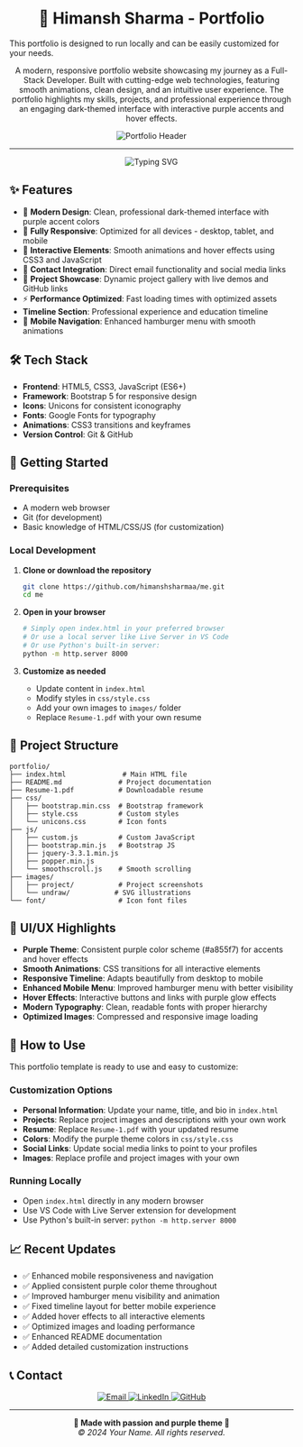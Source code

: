 <h1 align="center">🚀 Himansh Sharma - Portfolio</h1>

<p>
  This portfolio is designed to run locally and can be easily customized for your needs.
</p>

<p align="center">
  A modern, responsive portfolio website showcasing my journey as a Full-Stack Developer. Built with cutting-edge web technologies, featuring smooth animations, clean design, and an intuitive user experience. The portfolio highlights my skills, projects, and professional experience through an engaging dark-themed interface with interactive purple accents and hover effects.
</p>

<div align="center">
    <img src="https://github.com/himanshsharmaa/me/blob/main/images/project/project-image.png?raw=true" alt="Portfolio Header" />
</div>

------

<p align="center">
  <img src="https://readme-typing-svg.herokuapp.com?font=Fira+Code&size=22&pause=1000&color=a855f7&center=true&vCenter=true&width=435&lines=Full-Stack+Developer;Creative+Problem+Solver;Modern+Web+Technologies;Always+Learning" alt="Typing SVG">
</p>

## ✨ Features

- 🎨 **Modern Design**: Clean, professional dark-themed interface with purple accent colors
- 📱 **Fully Responsive**: Optimized for all devices - desktop, tablet, and mobile
- 🚀 **Interactive Elements**: Smooth animations and hover effects using CSS3 and JavaScript
- 📧 **Contact Integration**: Direct email functionality and social media links
- 🎯 **Project Showcase**: Dynamic project gallery with live demos and GitHub links
- ⚡ **Performance Optimized**: Fast loading times with optimized assets
-  **Timeline Section**: Professional experience and education timeline
- 📱 **Mobile Navigation**: Enhanced hamburger menu with smooth animations

## 🛠️ Tech Stack

- **Frontend**: HTML5, CSS3, JavaScript (ES6+)
- **Framework**: Bootstrap 5 for responsive design
- **Icons**: Unicons for consistent iconography
- **Fonts**: Google Fonts for typography
- **Animations**: CSS3 transitions and keyframes
- **Version Control**: Git & GitHub

## 🚀 Getting Started

### Prerequisites
- A modern web browser
- Git (for development)
- Basic knowledge of HTML/CSS/JS (for customization)

### Local Development
1. **Clone or download the repository**
   ```bash
   git clone https://github.com/himanshsharmaa/me.git
   cd me
   ```

2. **Open in your browser**
   ```bash
   # Simply open index.html in your preferred browser
   # Or use a local server like Live Server in VS Code
   # Or use Python's built-in server:
   python -m http.server 8000
   ```

3. **Customize as needed**
   - Update content in `index.html`
   - Modify styles in `css/style.css`
   - Add your own images to `images/` folder
   - Replace `Resume-1.pdf` with your own resume

## 📁 Project Structure

```
portfolio/
├── index.html              # Main HTML file
├── README.md              # Project documentation
├── Resume-1.pdf           # Downloadable resume
├── css/
│   ├── bootstrap.min.css  # Bootstrap framework
│   ├── style.css          # Custom styles
│   └── unicons.css        # Icon fonts
├── js/
│   ├── custom.js          # Custom JavaScript
│   ├── bootstrap.min.js   # Bootstrap JS
│   ├── jquery-3.3.1.min.js
│   ├── popper.min.js
│   └── smoothscroll.js    # Smooth scrolling
├── images/
│   ├── project/           # Project screenshots
│   └── undraw/           # SVG illustrations
└── font/                  # Icon font files
```

## 🎨 UI/UX Highlights

- **Purple Theme**: Consistent purple color scheme (#a855f7) for accents and hover effects
- **Smooth Animations**: CSS transitions for all interactive elements
- **Responsive Timeline**: Adapts beautifully from desktop to mobile
- **Enhanced Mobile Menu**: Improved hamburger menu with better visibility
- **Hover Effects**: Interactive buttons and links with purple glow effects
- **Modern Typography**: Clean, readable fonts with proper hierarchy
- **Optimized Images**: Compressed and responsive image loading

## 🔧 How to Use

This portfolio template is ready to use and easy to customize:

### Customization Options
- **Personal Information**: Update your name, title, and bio in `index.html`
- **Projects**: Replace project images and descriptions with your own work
- **Resume**: Replace `Resume-1.pdf` with your updated resume
- **Colors**: Modify the purple theme colors in `css/style.css`
- **Social Links**: Update social media links to point to your profiles
- **Images**: Replace profile and project images with your own

### Running Locally
- Open `index.html` directly in any modern browser
- Use VS Code with Live Server extension for development
- Use Python's built-in server: `python -m http.server 8000`

## 📈 Recent Updates

- ✅ Enhanced mobile responsiveness and navigation
- ✅ Applied consistent purple color theme throughout
- ✅ Improved hamburger menu visibility and animation
- ✅ Fixed timeline layout for better mobile experience
- ✅ Added hover effects to all interactive elements
- ✅ Optimized images and loading performance
- ✅ Enhanced README documentation
- ✅ Added detailed customization instructions

## 📞 Contact

<div align="center">
  <a href="mailto:youremail@example.com">
    <img src="https://img.shields.io/badge/Email-D14836?style=for-the-badge&logo=gmail&logoColor=white" alt="Email">
  </a>
  <a href="https://linkedin.com/in/yourprofile" target="_blank">
    <img src="https://img.shields.io/badge/LinkedIn-0077B5?style=for-the-badge&logo=linkedin&logoColor=white" alt="LinkedIn">
  </a>
  <a href="https://github.com/yourusername" target="_blank">
    <img src="https://img.shields.io/badge/GitHub-100000?style=for-the-badge&logo=github&logoColor=white" alt="GitHub">
  </a>
</div>

---

<p align="center">
  <strong>💜 Made with passion and purple theme 💜</strong><br>
  <em>© 2024 Your Name. All rights reserved.</em>
</p>
